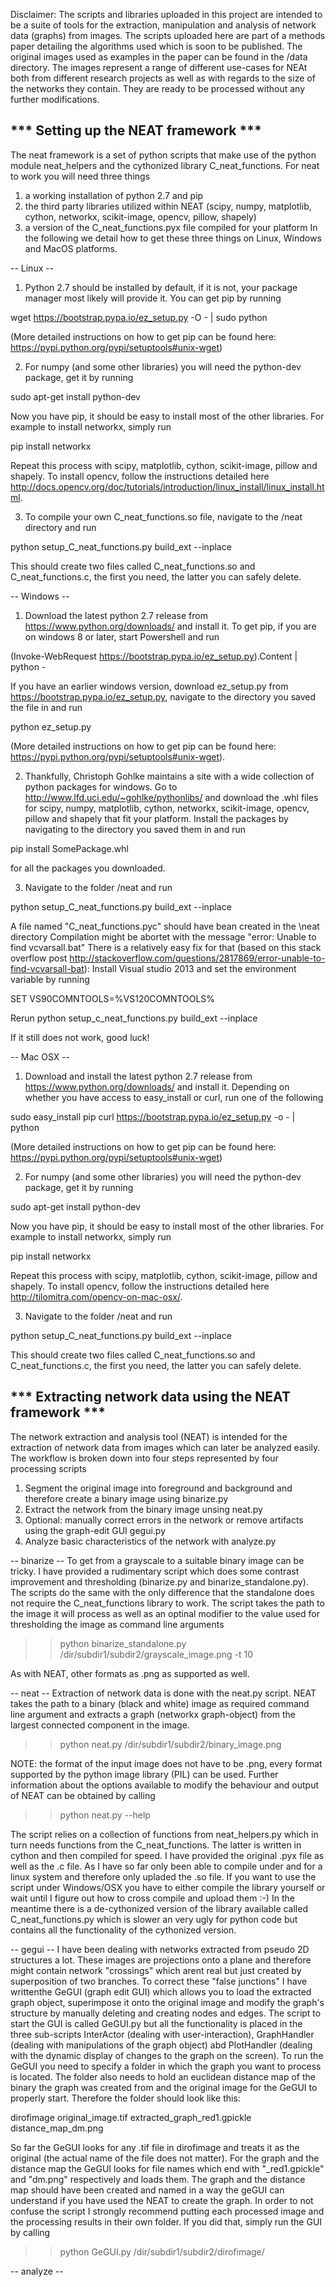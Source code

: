 Disclaimer: The scripts and libraries uploaded in this project are intended to be a suite of tools for the extraction, manipulation and analysis of network data (graphs) from images. The scripts uploaded here are part of a methods paper detailing the algorithms used which is soon to be published.
The original images used as examples in the paper can be found in the /data directory. The images represent a range of different use-cases for NEAt both from different research projects as well as with regards to the size of the networks they contain. They are ready to be processed without any further modifications.

*** Setting up the NEAT framework ***
-------------------------------------

The neat framework is a set of python scripts that make use of the python module neat_helpers and the cythonized library C_neat_functions.
For neat to work you will need three things
1) a working installation of python 2.7 and pip
2) the third party libraries utilized within NEAT (scipy, numpy, matplotlib, cython, networkx, scikit-image, opencv, pillow, shapely)
3) a version of the C_neat_functions.pyx file compiled for your platform
In the following we detail how to get these three things on Linux, Windows and MacOS platforms.

-- Linux --
1) Python 2.7 should be installed by default, if it is not, your package manager most likely will provide it.
You can get pip by running  

wget https://bootstrap.pypa.io/ez_setup.py -O - | sudo python

(More detailed instructions on how to get pip can be found here: https://pypi.python.org/pypi/setuptools#unix-wget)
 

2) For numpy (and some other libraries) you will need the python-dev package, get it by running

sudo apt-get install python-dev 

Now you have pip, it should be easy to install most of the other libraries. For example to install networkx, simply run

pip install networkx

Repeat this process with scipy, matplotlib, cython, scikit-image, pillow and shapely. 
To install opencv, follow the instructions detailed here http://docs.opencv.org/doc/tutorials/introduction/linux_install/linux_install.html.

3) To compile your own C_neat_functions.so file, navigate to the /neat directory and run

python setup_C_neat_functions.py build_ext --inplace

This should create two files called C_neat_functions.so and C_neat_functions.c, the first you need, the latter you can safely delete.

-- Windows --
1) Download the latest python 2.7 release from https://www.python.org/downloads/ and install it.
To get pip, if you are on windows 8 or later, start Powershell and run

(Invoke-WebRequest https://bootstrap.pypa.io/ez_setup.py).Content | python -

If you have an earlier windows version, download ez_setup.py from https://bootstrap.pypa.io/ez_setup.py,
navigate to the directory you saved the file in and run

python ez_setup.py

(More detailed instructions on how to get pip can be found here: https://pypi.python.org/pypi/setuptools#unix-wget).

2) Thankfully, Christoph Gohlke maintains a site with a wide collection of python packages for windows. Go to
http://www.lfd.uci.edu/~gohlke/pythonlibs/ and download the .whl files for scipy, numpy, matplotlib, cython, networkx, scikit-image,
 opencv, pillow and shapely that fit your platform. Install the packages by navigating to the directory you saved them in and run

pip install SomePackage.whl

for all the packages you downloaded.

3) Navigate to the folder /neat and run

python setup_C_neat_functions.py build_ext --inplace

A file named "C_neat_functions.pyc" should have bean created in the \neat directory
Compilation might be abortet with the message "error: Unable to find vcvarsall.bat"
There is a relatively easy fix for that (based on this stack overflow post http://stackoverflow.com/questions/2817869/error-unable-to-find-vcvarsall-bat):
Install Visual studio 2013 and set the environment variable by running

SET VS90COMNTOOLS=%VS120COMNTOOLS% 

Rerun python setup_c_neat_functions.py build_ext --inplace

If it still does not work, good luck!

-- Mac OSX --
1) Download and install the latest python 2.7 release from https://www.python.org/downloads/ and install it.
Depending on whether you have access to easy_install or curl, run one of the following

sudo easy_install pip
curl https://bootstrap.pypa.io/ez_setup.py -o - | python

(More detailed instructions on how to get pip can be found here: https://pypi.python.org/pypi/setuptools#unix-wget)

2) For numpy (and some other libraries) you will need the python-dev package, get it by running

sudo apt-get install python-dev 

Now you have pip, it should be easy to install most of the other libraries. For example to install networkx, simply run

pip install networkx

Repeat this process with scipy, matplotlib, cython, scikit-image, pillow and shapely. 
To install opencv, follow the instructions detailed here http://tilomitra.com/opencv-on-mac-osx/.

3) Navigate to the folder /neat and run

python setup_C_neat_functions.py build_ext --inplace

This should create two files called C_neat_functions.so and C_neat_functions.c, the first you need, the latter you can safely delete.


*** Extracting network data using the NEAT framework ***
--------------------------------------------------------

The network extraction and analysis tool (NEAT) is intended for the extraction of network data from images which can later be analyzed easily.
The workflow is broken down into four steps represented by four processing scripts

1) Segment the original image into foreground and background and therefore create a binary image using binarize.py
2) Extract the network from the binary image unsing neat.py
3) Optional: manually correct errors in the network or remove artifacts using the graph-edit GUI gegui.py
4) Analyze basic characteristics of the network with analyze.py

-- binarize --
To get from a grayscale to a suitable binary image can be tricky. I have provided a rudimentary script which does some contrast improvement and thresholding (binarize.py and binarize_standalone.py). The scripts do the same with the only difference that the standalone does not require the C_neat_functions library to work.
The script takes the path to the image it will process as well as an optinal modifier to the value used for thresholding the image as command line arguments

>> python binarize_standalone.py /dir/subdir1/subdir2/grayscale_image.png -t 10

As with NEAT, other formats as .png as supported as well.


-- neat --
Extraction of network data is done with the neat.py script. NEAT takes the path to a binary (black and white) image as required command line argument and extracts a graph (networkx graph-object) from the largest connected component in the image. 

>> python neat.py /dir/subdir1/subdir2/binary_image.png

NOTE: the format of the input image does not have to be .png, every format supported by the python image library (PIL) can be used.
Further information about the options available to modify the behaviour and output of NEAT can be obtained by calling

>> python neat.py --help

The script relies on a collection of functions from neat_helpers.py which in turn needs functions from the C_neat_functions. The latter is written in cython and then compiled for speed. I have provided the original .pyx file as well as the .c file. As I have so far only been able to compile under and for a linux system and therefore only upladed the .so file. If you want to use the script under Windows/OSX you have to either compile the library yourself or wait until I figure out how to cross compile and upload them :-) In the meantime there is a de-cythonized version of the library available called C_neat_functions.py which is slower an very ugly for python code but contains all the functionality of the cythonized version.


-- gegui --
I have been dealing with networks extracted from pseudo 2D structures a lot. These images are projections onto a plane and therefore might contain network "crossings" which arent real but just created by superposition of two branches.
To correct these "false junctions" I have writtenthe GeGUI (graph edit GUI) which allows you to load the extracted graph object, superimpose it onto the original image and modify the graph's structure by manually deleting and creating nodes and edges.
The script to start the GUI is called GeGUI.py but all the functionality is placed in the three sub-scripts InterActor (dealing with user-interaction), GraphHandler (dealing with manipulations of the graph object) abd PlotHandler (dealing with the dynamic display of changes to the graph on the screen). To run the GeGUI you need to specify a folder in which the graph you want to process is located. The folder also needs to hold an euclidean distance map of the binary the graph was created from and the original image for the GeGUI to properly start. Therefore the folder should look like this:

dirofimage
	original_image.tif
	extracted_graph_red1.gpickle
	distance_map_dm.png

So far the GeGUI looks for any .tif file in dirofimage and treats it as the original (the actual name of the file does not matter). For the graph and the distance map the GeGUI looks for file names which end with "_red1.gpickle" and "dm.png" respectively and loads them.
The graph and the distance map should have been created and named in a way the geGUI can understand if you have used the NEAT to create the graph. In order to not confuse the script I strongly recommend putting each processed image and the processing results in their own folder. If you did that, simply run the GUI by calling

>> python GeGUI.py /dir/subdir1/subdir2/dirofimage/  


-- analyze --







